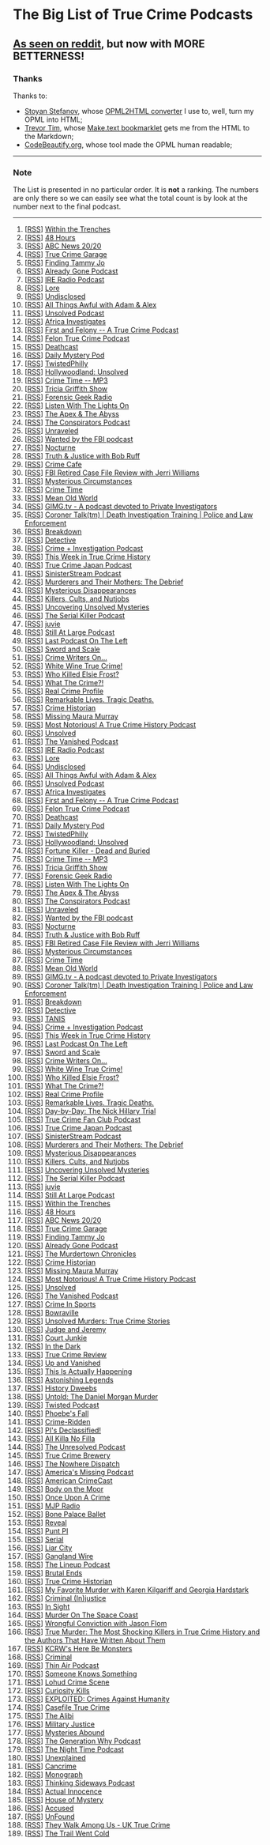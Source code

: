 # The Big List of True Crime Podcasts

## [As seen on reddit](https://www.reddit.com/r/podcasts/comments/53v2hp/the_big_list_of_true_crime_podcasts/), but now with MORE BETTERNESS!

### Thanks

Thanks to:

- [Stoyan Stefanov](http://www.phpied.com/bio/), whose [OPML2HTML converter](http://www.phpied.com/files/opml2html/opml2html.html) I use to, well,
turn my OPML into HTML;
- [Trevor Tim](http://trevorjim.com/), whose [Make.text 
bookmarklet](http://trevorjim.com/projects/make.text/) gets me from the HTML to the Markdown;
- [CodeBeautify.org](http://codebeautify.org/opmlviewer), whose tool made the OPML human readable;

---

### Note

The List is presented in no particular order. It is **not** a ranking. The numbers are only there so we can easily see what the total count is by look at the number next to the final podcast.

---

1.  \[[RSS][1]\] [Within the Trenches][2]
1.  \[[RSS][3]\] [48 Hours][4]
1.  \[[RSS][5]\] [ABC News 20/20][6]
1.  \[[RSS][7]\] [True Crime Garage][8]
1.  \[[RSS][9]\] [Finding Tammy Jo][10]
1.  \[[RSS][11]\] [Already Gone Podcast][12]
1.  \[[RSS][13]\] [IRE Radio Podcast][14]
1.  \[[RSS][15]\] [Lore][16]
1.  \[[RSS][17]\] [Undisclosed][18]
1.  \[[RSS][19]\] [All Things Awful with Adam & Alex][20]
1.  \[[RSS][21]\] [Unsolved Podcast][22]
1.  \[[RSS][23]\] [Africa Investigates][24]
1.  \[[RSS][25]\] [First and Felony -- A True Crime Podcast][26]
1.  \[[RSS][27]\] [Felon True Crime Podcast][28]
1.  \[[RSS][29]\] [Deathcast][30]
1.  \[[RSS][31]\] [Daily Mystery Pod][32]
1.  \[[RSS][33]\] [TwistedPhilly][34]
1.  \[[RSS][35]\] [Hollywoodland: Unsolved][36]
1.  \[[RSS][37]\] [Crime Time -- MP3][38]
1.  \[[RSS][39]\] [Tricia Griffith Show][40]
1.  \[[RSS][41]\] [Forensic Geek Radio][42]
1.  \[[RSS][43]\] [Listen With The Lights On][44]
1.  \[[RSS][45]\] [The Apex & The Abyss][46]
1.  \[[RSS][47]\] [The Conspirators Podcast][48]
1.  \[[RSS][49]\] [Unraveled][50]
1.  \[[RSS][51]\] [Wanted by the FBI podcast][52]
1.  \[[RSS][53]\] [Nocturne][54]
1.  \[[RSS][55]\] [Truth & Justice with Bob Ruff][56]
1.  \[[RSS][57]\] [Crime Cafe][58]
1.  \[[RSS][59]\] [FBI Retired Case File Review with Jerri Williams][60]
1.  \[[RSS][61]\] [Mysterious Circumstances][62]
1.  \[[RSS][63]\] [Crime Time][64]
1.  \[[RSS][65]\] [Mean Old World][66]
1.  \[[RSS][67]\] [GIMG.tv - A podcast devoted to Private Investigators][68]
1.  \[[RSS][69]\] [Coroner Talk(tm) | Death Investigation Training | Police and Law Enforcement][70]
1.  \[[RSS][71]\] [Breakdown][72]
1.  \[[RSS][73]\] [Detective][74]
1.  \[[RSS][75]\] [Crime + Investigation Podcast][76]
1.  \[[RSS][77]\] [This Week in True Crime History][78]
1.  \[[RSS][79]\] [True Crime Japan Podcast][80]
1.  \[[RSS][81]\] [SinisterStream Podcast][82]
1.  \[[RSS][83]\] [Murderers and Their Mothers: The Debrief][84]
1.  \[[RSS][85]\] [Mysterious Disappearances][86]
1.  \[[RSS][87]\] [Killers, Cults, and Nutjobs][88]
1.  \[[RSS][89]\] [Uncovering Unsolved Mysteries][90]
1.  \[[RSS][91]\] [The Serial Killer Podcast][92]
1.  \[[RSS][93]\] [juvie][94]
1.  \[[RSS][95]\] [Still At Large Podcast][96]
1.  \[[RSS][97]\] [Last Podcast On The Left][98]
1.  \[[RSS][99]\] [Sword and Scale][100]
1.  \[[RSS][101]\] [Crime Writers On...][102]
1.  \[[RSS][103]\] [White Wine True Crime!][104]
1.  \[[RSS][105]\] [Who Killed Elsie Frost?][106]
1.  \[[RSS][107]\] [What The Crime?!][108]
1.  \[[RSS][109]\] [Real Crime Profile][110]
1.  \[[RSS][111]\] [Remarkable Lives. Tragic Deaths.][112]
1.  \[[RSS][113]\] [Crime Historian][114]
1.  \[[RSS][115]\] [Missing Maura Murray][116]
1.  \[[RSS][117]\] [Most Notorious! A True Crime History Podcast][118]
1.  \[[RSS][119]\] [Unsolved][120]
1.  \[[RSS][121]\] [The Vanished Podcast][122]
1.   \[[RSS][1]\] [IRE Radio Podcast][2]
1.   \[[RSS][3]\] [Lore][4]
1.   \[[RSS][5]\] [Undisclosed][6]
1.   \[[RSS][7]\] [All Things Awful with Adam & Alex][8]
1.   \[[RSS][9]\] [Unsolved Podcast][10]
1.   \[[RSS][11]\] [Africa Investigates][12]
1.   \[[RSS][13]\] [First and Felony -- A True Crime Podcast][14]
1.   \[[RSS][15]\] [Felon True Crime Podcast][16]
1.   \[[RSS][17]\] [Deathcast][18]
1.   \[[RSS][19]\] [Daily Mystery Pod][20]
1.   \[[RSS][21]\] [TwistedPhilly][22]
1.   \[[RSS][23]\] [Hollywoodland: Unsolved][24]
1.   \[[RSS][25]\] [Fortune Killer - Dead and Buried][26]
1.   \[[RSS][27]\] [Crime Time -- MP3][28]
1.   \[[RSS][29]\] [Tricia Griffith Show][30]
1.   \[[RSS][31]\] [Forensic Geek Radio][32]
1.   \[[RSS][33]\] [Listen With The Lights On][34]
1.   \[[RSS][35]\] [The Apex & The Abyss][36]
1.   \[[RSS][37]\] [The Conspirators Podcast][38]
1.   \[[RSS][39]\] [Unraveled][40]
1.   \[[RSS][41]\] [Wanted by the FBI podcast][42]
1.   \[[RSS][43]\] [Nocturne][44]
1.   \[[RSS][45]\] [Truth & Justice with Bob Ruff][46]
1.   \[[RSS][47]\] [FBI Retired Case File Review with Jerri Williams][48]
1.   \[[RSS][49]\] [Mysterious Circumstances][50]
1.   \[[RSS][51]\] [Crime Time][52]
1.   \[[RSS][53]\] [Mean Old World][54]
1.   \[[RSS][55]\] [GIMG.tv - A podcast devoted to Private Investigators][56]
1.   \[[RSS][57]\] [Coroner Talk(tm) | Death Investigation Training | Police and Law Enforcement][58]
1.   \[[RSS][59]\] [Breakdown][60]
1.   \[[RSS][61]\] [Detective][62]
1.   \[[RSS][63]\] [TANIS][64]
1.   \[[RSS][65]\] [Crime + Investigation Podcast][66]
1.   \[[RSS][67]\] [This Week in True Crime History][68]
1.   \[[RSS][69]\] [Last Podcast On The Left][70]
1.   \[[RSS][71]\] [Sword and Scale][72]
1.   \[[RSS][73]\] [Crime Writers On...][74]
1.   \[[RSS][75]\] [White Wine True Crime!][76]
1.   \[[RSS][77]\] [Who Killed Elsie Frost?][78]
1.   \[[RSS][79]\] [What The Crime?!][80]
1.   \[[RSS][81]\] [Real Crime Profile][82]
1.   \[[RSS][83]\] [Remarkable Lives. Tragic Deaths.][84]
1.   \[[RSS][85]\] [Day-by-Day: The Nick Hillary Trial][86]
1.   \[[RSS][87]\] [True Crime Fan Club Podcast][88]
1.   \[[RSS][89]\] [True Crime Japan Podcast][90]
1.   \[[RSS][91]\] [SinisterStream Podcast][92]
1.   \[[RSS][93]\] [Murderers and Their Mothers: The Debrief][94]
1.   \[[RSS][95]\] [Mysterious Disappearances][96]
1.   \[[RSS][97]\] [Killers, Cults, and Nutjobs][98]
1.   \[[RSS][99]\] [Uncovering Unsolved Mysteries][100]
1.   \[[RSS][101]\] [The Serial Killer Podcast][102]
1.   \[[RSS][103]\] [juvie][104]
1.   \[[RSS][105]\] [Still At Large Podcast][106]
1.   \[[RSS][107]\] [Within the Trenches][108]
1.   \[[RSS][109]\] [48 Hours][110]
1.   \[[RSS][111]\] [ABC News 20/20][112]
1.   \[[RSS][113]\] [True Crime Garage][114]
1.   \[[RSS][115]\] [Finding Tammy Jo][116]
1.   \[[RSS][117]\] [Already Gone Podcast][118]
1.   \[[RSS][119]\] [The Murdertown Chronicles][120]
1.   \[[RSS][121]\] [Crime Historian][122]
1.   \[[RSS][123]\] [Missing Maura Murray][124]
1.   \[[RSS][125]\] [Most Notorious! A True Crime History Podcast][126]
1.   \[[RSS][127]\] [Unsolved][128]
1.   \[[RSS][129]\] [The Vanished Podcast][130]
1.   \[[RSS][131]\] [Crime In Sports][132]
1.   \[[RSS][133]\] [Bowraville][134]
1.   \[[RSS][135]\] [Unsolved Murders: True Crime Stories][84]
1.   \[[RSS][136]\] [Judge and Jeremy][137]
1.   \[[RSS][138]\] [Court Junkie][139]
1.   \[[RSS][140]\] [In the Dark][141]
1.   \[[RSS][142]\] [True Crime Review][143]
1.   \[[RSS][144]\] [Up and Vanished][145]
1.   \[[RSS][146]\] [This Is Actually Happening][147]
1.   \[[RSS][148]\] [Astonishing Legends][149]
1.   \[[RSS][150]\] [History Dweebs][151]
1.   \[[RSS][152]\] [Untold: The Daniel Morgan Murder][153]
1.   \[[RSS][154]\] [Twisted Podcast][155]
1.   \[[RSS][156]\] [Phoebe's Fall][157]
1.   \[[RSS][158]\] [Crime-Ridden][159]
1.   \[[RSS][160]\] [PI's Declassified!][161]
1.   \[[RSS][162]\] [All Killa No Filla][163]
1.   \[[RSS][164]\] [The Unresolved Podcast][165]
1.   \[[RSS][166]\] [True Crime Brewery][167]
1.   \[[RSS][168]\] [The Nowhere Dispatch][169]
1.   \[[RSS][170]\] [America's Missing Podcast][171]
1.   \[[RSS][172]\] [American CrimeCast][173]
1.   \[[RSS][174]\] [Body on the Moor][175]
1.   \[[RSS][176]\] [Once Upon A Crime][177]
1.   \[[RSS][178]\] [MJP Radio][179]
1.   \[[RSS][180]\] [Bone Palace Ballet][181]
1.   \[[RSS][182]\] [Reveal][183]
1.   \[[RSS][184]\] [Punt PI][185]
1.   \[[RSS][186]\] [Serial][187]
1.   \[[RSS][188]\] [Liar City][189]
1.   \[[RSS][190]\] [Gangland Wire][191]
1.   \[[RSS][192]\] [The Lineup Podcast][193]
1.   \[[RSS][194]\] [Brutal Ends][195]
1.   \[[RSS][196]\] [True Crime Historian][197]
1.   \[[RSS][198]\] [My Favorite Murder with Karen Kilgariff and Georgia Hardstark][199]
1.   \[[RSS][200]\] [Criminal (In)justice][201]
1.   \[[RSS][202]\] [In Sight][203]
1.   \[[RSS][204]\] [Murder On The Space Coast][205]
1.   \[[RSS][206]\] [Wrongful Conviction with Jason Flom][207]
1.   \[[RSS][208]\] [True Murder: The Most Shocking Killers in True Crime History and the Authors That Have Written About Them][209]
1.   \[[RSS][210]\] [KCRW's Here Be Monsters][211]
1.   \[[RSS][212]\] [Criminal][213]
1.   \[[RSS][214]\] [Thin Air Podcast][215]
1.   \[[RSS][216]\] [Someone Knows Something][217]
1.   \[[RSS][218]\] [Lohud Crime Scene][219]
1.   \[[RSS][220]\] [Curiosity Kills][221]
1.   \[[RSS][222]\] [EXPLOITED: Crimes Against Humanity][223]
1.   \[[RSS][224]\] [Casefile True Crime][225]
1.   \[[RSS][226]\] [The Alibi][227]
1.   \[[RSS][228]\] [Military Justice][229]
1.   \[[RSS][230]\] [Mysteries Abound][231]
1.   \[[RSS][232]\] [The Generation Why Podcast][233]
1.   \[[RSS][234]\] [The Night Time Podcast][235]
1.   \[[RSS][236]\] [Unexplained][237]
1.   \[[RSS][238]\] [Cancrime][239]
1.   \[[RSS][240]\] [Monograph][241]
1.   \[[RSS][242]\] [Thinking Sideways Podcast][243]
1.   \[[RSS][244]\] [Actual Innocence][245]
1.   \[[RSS][246]\] [House of Mystery][247]
1.   \[[RSS][248]\] [Accused][249]
1.   \[[RSS][250]\] [UnFound][251]
1.   \[[RSS][252]\] [They Walk Among Us - UK True Crime][253]
1.   \[[RSS][254]\] [The Trail Went Cold][255]
    
[1]: http://www.thejabberlog.com/category/within-the-trenches/feed/
[2]: http://www.thejabberlog.com/category/within-the-trenches/
[3]: https://api.radio.com/v2/podcast/rss/1222?format=MP3_128K
[4]: http://radio.com/audio
[5]: http://abcnews.go.com/xmldata/xmlpodcast?id=30146791
[6]: http://www.abcnewspodcasts.com/
[7]: http://truecrimegarage.podbean.com/feed/
[8]: http://truecrimegarage.podbean.com/
[9]: http://feeds.soundcloud.com/users/soundcloud:users:217526025/sounds.rss
[10]: http://www.findingtammyjo.com/
[11]: http://alreadygonepodcast.libsyn.com/rss
[12]: https://audioboom.com/channel/already-gone-podcast
[13]: http://feeds.feedburner.com/ire-nicar
[14]: http://www.ire.org/
[15]: http://lorepodcast.libsyn.com/rss
[16]: http://www.lorepodcast.com/
[17]: https://audioboom.com/channels/3709182.rss
[18]: https://audioboom.com/channel/undisclosed
[19]: http://allthingsawful.libsyn.com/rss
[20]: http://allthingsawful.libsyn.com/podcast
[21]: http://unsolvedpodcast.libsyn.com/rss
[22]: http://www.unsolvedpodcast.com/
[23]: http://iono.fm/rss/chan/2553
[24]: http://iono.fm/channel/2553
[25]: http://feeds.feedburner.com/ffpod/seGU
[26]: https://ffpod.net/
[27]: https://audioboom.com/channels/4835137.rss
[28]: https://audioboom.com/channel/felontruecrime
[29]: http://feeds.feedburner.com/deathcastpodcast
[30]: https://audioboom.com/channel/deathcast
[31]: http://UnresolvedMysteries.podbean.com/feed/
[32]: http://dailymysteriespod.podbean.com/
[33]: http://twistedphilly.com/feed/podcast/
[34]: http://twistedphilly.com/
[35]: http://feeds.soundcloud.com/users/soundcloud:users:255148939/sounds.rss
[36]: http://hollywoodlandpod.weebly.com/
[37]: http://thelip.tv/feed/httpthelip-tvcrime-timeaudio2/
[38]: http://thelip.tv/show/crime-time/
[39]: http://www.spreaker.com/user/7039907/episodes/feed
[40]: http://www.spreaker.com/user/triciag
[41]: http://forensicgeekradio.libsyn.com/rss
[42]: http://www.forensicgeek.science/
[43]: http://feeds.podtrac.com/n9rCoi_mvT2f
[44]: http://wamcpodcasts.org/
[45]: https://audioboom.com/channels/4746893.rss
[46]: https://audioboom.com/channel/apexandabyss
[47]: http://www.theconspiratorspodcast.com/feed/podcast/
[48]: http://www.theconspiratorspodcast.com/
[49]: http://www.unraveledpod.com/feed/podcast/
[50]: http://www.unraveledpod.com/
[51]: https://www.fbi.gov/news/podcasts/wanted/archive/itunes.xml
[52]: https://www.fbi.gov/feeds/wanted-by-the-fbi-podcast
[53]: http://www.nocturnepodcast.org/feed/podcast/
[54]: http://www.nocturnepodcast.org/
[55]: https://audioboom.com/channels/4384694.rss
[56]: https://audioboom.com/channel/the-serial-dynasty
[57]: http://feeds.soundcloud.com/users/soundcloud:users:167846447/sounds.rss
[58]: http://www.debbimack.com/
[59]: http://jerriwilliams.com/feed/podcast/
[60]: http://jerriwilliams.com/
[61]: http://www.buzzsprout.com/60143.rss
[62]: http://mysteriouscircumstances.buzzsprout.com/
[63]: http://www.blogtalkradio.com/crimetimeradio/podcast
[64]: http://www.blogtalkradio.com/crimetimeradio
[65]: http://www.meanoldworld.com/meanoldworldeps?format=RSS
[66]: http://www.meanoldworld.com/meanoldworldeps/
[67]: http://feeds.feedburner.com/Gimgnetwork
[68]: http://gimg.tv/
[69]: http://coronertalk.com/feed/podcast
[70]: http://coronertalk.com/
[71]: http://feeds.feedburner.com/BreakdownPodcast
[72]: http://ajcbreakdown.com/
[73]: http://netstorage.discovery.com/id/podcasts/2015/DetectivePodcast.xml
[74]: http://www.investigationdiscovery.com/
[75]: http://crimeandinvestigation.podbean.com/feed/
[76]: http://crimeandinvestigation.podbean.com/
[77]: http://thisweekintruecrime.libsyn.com/rss
[78]: http://www.facebook.com/groups/thisweekintruecrime
[79]: http://feeds.soundcloud.com/users/soundcloud:users:221945739/sounds.rss
[80]: http://www.southerndojo.com/truecrimejapan
[81]: http://feeds.soundcloud.com/users/soundcloud:users:225547925/sounds.rss
[82]: http://www.sinisterstream.com/
[83]: http://rss.acast.com/murderersandtheirmothers
[84]: http://www.cbsreality.co.uk/
[85]: http://feeds.feedburner.com/MysteriousDisappearances
[86]: http://lancasterpodcaststudio.com/
[87]: http://www.podcastgarden.com/podcast/podcast-rss.php?id=9371
[88]: http://www.podcastgarden.com/podcast/killers
[89]: http://feeds.soundcloud.com/users/soundcloud:users:233937588/sounds.rss
[90]: http://soundcloud.com/josh-cannon-361965896
[91]: http://theserialkillerpodcast.libsyn.com/rss
[92]: http://theserialkillerpodcast.libsyn.com/podcast
[93]: http://juviepodcast.com/feed/podcast/
[94]: http://juviepodcast.com/
[95]: http://feeds.soundcloud.com/users/soundcloud:users:220858927/sounds.rss
[96]: http://soundcloud.com/still-at-large-podcast
[97]: http://feeds.feedburner.com/TheLastPodcastOnTheLeft
[98]: http://soundcloud.com/lastpodcastontheleft
[99]: http://feeds.podtrac.com/BsmnaLUsrvIG
[100]: https://art19.com/shows/sword-and-scale
[101]: http://feeds.feedburner.com/crimewritersonserial
[102]: https://art19.com/shows/crime-writers-on
[103]: http://whitewinetruecrime.com/feed/podcast/
[104]: http://whitewinetruecrime.com/
[105]: http://www.bbc.co.uk/programmes/p02vn2mt/episodes/downloads.rss
[106]: http://www.bbc.co.uk/programmes/p02vn2mt
[107]: http://feeds.feedburner.com/WhatTheCrime
[108]: http://www.crimefeed.com/
[109]: http://rss.art19.com/real-crime-profile
[110]: https://art19.com/shows/real-crime-profile
[111]: http://feeds.soundcloud.com/users/soundcloud:users:242596778/sounds.rss
[112]: http://www.parcast.com/
[113]: http://feeds.soundcloud.com/users/soundcloud:users:252018984/sounds.rss
[114]: http://crimehistorian.com/
[115]: http://missingmauramurray.podomatic.com/rss2.xml
[116]: http://missingmauramurray.podomatic.com/
[117]: https://audioboom.com/channels/4749136.rss
[118]: https://audioboom.com/channel/most-notorious
[119]: https://audioboom.com/channels/4655198.rss
[120]: https://audioboom.com/channel/unsolved
[121]: http://thevanishedpodcast.libsyn.com/rss
[122]: http://thevanishedpodcast.com/
[123]: https://audioboom.com/channels/4662186.rss
[124]: https://audioboom.com/channel/crime-in-sports
[125]: http://feeds.soundcloud.com/users/soundcloud:users:180328128/sounds.rss
[126]: http://www.theaustralian.com.au/bowraville
[127]: http://feeds.soundcloud.com/users/soundcloud:users:224506341/sounds.rss
[128]: http://judgeandjeremy.libsyn.com/rss
[129]: http://www.judgeandjeremy.com/
[130]: http://courtjunkie.libsyn.com/rss
[131]: http://courtjunkie.com/
[132]: http://feeds.publicradio.org/public_feeds/in-the-dark/itunes/rss
[133]: http://www.apmreports.org/in-the-dark
[134]: http://truecrimereview.net/feed/podcast
[135]: http://truecrimereview.net/
[136]: https://audioboom.com/channels/4811953.rss
[137]: https://audioboom.com/channel/up-and-vanished
[138]: http://feeds.misfitrad.io/happening
[139]: http://misfitrad.io/happening
[140]: https://audioboom.com/channels/4322549.rss
[141]: https://audioboom.com/channel/astonishing-legends
[142]: http://timtscott.libsyn.com/rss
[143]: http://timtscott.libsyn.com/podcast
[144]: http://trailwentcold.the-back-row.com/feed/podcast/
[145]: http://trailwentcold.the-back-row.com/
[146]: http://rss.acast.com/untoldmurder
[147]: http://www.untoldmurder.com/
[148]: http://twistedpodcast.libsyn.com/rss
[149]: http://twistedpodcast.com/
[150]: https://www.whooshkaa.com/rss/podcast/id/1250
[151]: http://www.theage.com.au/interactive/2016/phoebesfall/
[152]: http://www.crime-ridden.com/feed/podcast/crime-ridden
[153]: http://www.crime-ridden.com/
[154]: https://www.voiceamerica.com/rss/itunes/1748
[155]: https://www.voiceamerica.com/show/1748/pis-declassified
[156]: http://allkillanofilla.podomatic.com/rss2.xml
[157]: http://allkillanofilla.podomatic.com/
[158]: http://feeds.soundcloud.com/users/soundcloud:users:179182212/sounds.rss
[159]: http://theunresolvedpodcast.com/
[160]: http://tiegrabber.com/index.php/feed/podcast/
[161]: http://www.tiegrabber.com/truecrimebrewery/
[162]: http://feeds.soundcloud.com/users/soundcloud:users:215204471/sounds.rss
[163]: http://nowhere-dispatch.com/
[164]: http://americasmissingpodcast.libsyn.com/rss
[165]: http://americasmissingpodcast.libsyn.com/podcast
[166]: https://audioboom.com/channels/4832195.rss
[167]: https://audioboom.com/channel/american-crimecast
[168]: http://www.bbc.co.uk/programmes/p03wy14r/episodes/downloads.rss
[169]: http://www.bbc.co.uk/programmes/p03wy14r
[170]: http://onceuponacrime.libsyn.com/rss
[171]: http://onceuponacrime.libsyn.com/podcast
[172]: http://feeds.soundcloud.com/users/soundcloud:users:110781649/sounds.rss
[173]: http://www.medilljusticeproject.org/
[174]: http://bonepalaceballet.podbean.com/feed/
[175]: http://bonepalaceballet.podbean.com/
[176]: http://feeds.revealradio.org/revealpodcast
[177]: http://www.revealnews.org/
[178]: http://www.bbc.co.uk/programmes/b00krfns/episodes/downloads.rss
[179]: http://www.bbc.co.uk/programmes/b00krfns
[180]: http://feeds.serialpodcast.org/serialpodcast
[181]: https://serialpodcast.org/
[182]: http://liarcity.libsyn.com/rss
[183]: http://www.liarcity.com/
[1]: http://feeds.feedburner.com/ire-nicar
[2]: http://www.ire.org/
[3]: http://lorepodcast.libsyn.com/rss
[4]: http://www.lorepodcast.com/
[5]: https://audioboom.com/channels/3709182.rss
[6]: https://audioboom.com/channel/undisclosed
[7]: http://allthingsawful.libsyn.com/rss
[8]: http://allthingsawful.libsyn.com/podcast
[9]: http://unsolvedpodcast.libsyn.com/rss
[10]: http://www.unsolvedpodcast.com/
[11]: http://iono.fm/rss/chan/2553
[12]: http://iono.fm/channel/2553
[13]: http://feeds.feedburner.com/ffpod/seGU
[14]: https://ffpod.net/
[15]: https://audioboom.com/channels/4835137.rss
[16]: https://audioboom.com/channel/felontruecrime
[17]: http://feeds.feedburner.com/deathcastpodcast
[18]: https://audioboom.com/channel/deathcast
[19]: http://UnresolvedMysteries.podbean.com/feed/
[20]: http://dailymysteriespod.podbean.com/
[21]: http://twistedphilly.com/feed/podcast/
[22]: http://twistedphilly.com/
[23]: http://feeds.soundcloud.com/users/soundcloud:users:255148939/sounds.rss
[24]: http://www.hollywoodlandpod.com/
[25]: http://www.deadandburiedpodcast.com/fortune-killer?format=rss
[26]: http://www.deadandburiedpodcast.com/fortune-killer/
[27]: http://thelip.tv/feed/httpthelip-tvcrime-timeaudio2/
[28]: http://thelip.tv/show/crime-time/
[29]: http://www.spreaker.com/user/7039907/episodes/feed
[30]: http://www.spreaker.com/user/triciag
[31]: http://forensicgeekradio.libsyn.com/rss
[32]: http://www.forensicgeek.science/
[33]: http://feeds.podtrac.com/n9rCoi_mvT2f
[34]: http://wamcpodcasts.org/
[35]: https://audioboom.com/channels/4746893.rss
[36]: https://audioboom.com/channel/apexandabyss
[37]: http://www.theconspiratorspodcast.com/feed/podcast/
[38]: http://www.theconspiratorspodcast.com/
[39]: http://www.unraveledpod.com/feed/podcast/
[40]: http://www.unraveledpod.com/
[41]: https://www.fbi.gov/news/podcasts/wanted/archive/itunes.xml
[42]: https://www.fbi.gov/feeds/wanted-by-the-fbi-podcast
[43]: http://www.nocturnepodcast.org/feed/podcast/
[44]: http://www.nocturnepodcast.org/
[45]: https://audioboom.com/channels/4384694.rss
[46]: https://audioboom.com/channel/the-serial-dynasty
[47]: http://jerriwilliams.com/feed/podcast/
[48]: http://jerriwilliams.com/
[49]: http://www.buzzsprout.com/60143.rss
[50]: http://mysteriouscircumstances.buzzsprout.com/
[51]: http://www.blogtalkradio.com/crimetimeradio/podcast
[52]: http://www.blogtalkradio.com/crimetimeradio
[53]: http://www.meanoldworld.com/meanoldworldeps?format=RSS
[54]: http://www.meanoldworld.com/meanoldworldeps/
[55]: http://feeds.feedburner.com/Gimgnetwork
[56]: http://gimg.tv/
[57]: http://coronertalk.com/feed/podcast
[58]: http://coronertalk.com/
[59]: http://feeds.feedburner.com/BreakdownPodcast
[60]: http://ajcbreakdown.com/
[61]: http://netstorage.discovery.com/id/podcasts/2015/DetectivePodcast.xml
[62]: http://www.investigationdiscovery.com/
[63]: http://tanis.libsyn.com/rss
[64]: http://tanispodcast.com/
[65]: http://crimeandinvestigation.podbean.com/feed/
[66]: http://crimeandinvestigation.podbean.com/
[67]: http://thisweekintruecrime.libsyn.com/rss
[68]: http://www.facebook.com/groups/thisweekintruecrime
[69]: http://feeds.feedburner.com/TheLastPodcastOnTheLeft
[70]: http://soundcloud.com/lastpodcastontheleft
[71]: http://feeds.podtrac.com/BsmnaLUsrvIG
[72]: https://art19.com/shows/sword-and-scale
[73]: http://feeds.feedburner.com/crimewritersonserial
[74]: https://art19.com/shows/crime-writers-on
[75]: http://whitewinetruecrime.com/feed/podcast/
[76]: http://whitewinetruecrime.com/
[77]: http://www.bbc.co.uk/programmes/p02vn2mt/episodes/downloads.rss
[78]: http://www.bbc.co.uk/programmes/p02vn2mt
[79]: http://feeds.feedburner.com/WhatTheCrime
[80]: http://www.crimefeed.com/
[81]: http://rss.art19.com/real-crime-profile
[82]: https://art19.com/shows/real-crime-profile
[83]: http://feeds.soundcloud.com/users/soundcloud:users:242596778/sounds.rss
[84]: http://www.parcast.com/
[85]: http://www.northcountrypublicradio.org/hillarytrialRSSPodcast.php
[86]: http://www.northcountrypublicradio.org/
[87]: http://feeds.soundcloud.com/users/soundcloud:users:262097706/sounds.rss
[88]: http://soundcloud.com/user-844868710
[89]: http://feeds.soundcloud.com/users/soundcloud:users:221945739/sounds.rss
[90]: http://www.southerndojo.com/truecrimejapan
[91]: http://feeds.soundcloud.com/users/soundcloud:users:225547925/sounds.rss
[92]: http://www.sinisterstream.com/
[93]: http://rss.acast.com/murderersandtheirmothers
[94]: http://www.cbsreality.co.uk/
[95]: http://feeds.feedburner.com/MysteriousDisappearances
[96]: http://lancasterpodcaststudio.com/
[97]: http://www.podcastgarden.com/podcast/podcast-rss.php?id=9371
[98]: http://www.podcastgarden.com/podcast/killers
[99]: http://feeds.soundcloud.com/users/soundcloud:users:233937588/sounds.rss
[100]: http://soundcloud.com/josh-cannon-361965896
[101]: http://theserialkillerpodcast.libsyn.com/rss
[102]: http://theserialkillerpodcast.libsyn.com/podcast
[103]: http://juviepodcast.com/feed/podcast/
[104]: http://juviepodcast.com/
[105]: http://feeds.soundcloud.com/users/soundcloud:users:220858927/sounds.rss
[106]: http://soundcloud.com/still-at-large-podcast
[107]: http://www.thejabberlog.com/category/within-the-trenches/feed/
[108]: http://www.thejabberlog.com/category/within-the-trenches/
[109]: https://api.radio.com/v2/podcast/rss/1222?format=MP3_128K
[110]: http://radio.com/audio
[111]: http://abcnews.go.com/xmldata/xmlpodcast?id=30146791
[112]: http://www.abcnewspodcasts.com/
[113]: http://truecrimegarage.podbean.com/feed/
[114]: http://truecrimegarage.podbean.com/
[115]: http://feeds.soundcloud.com/users/soundcloud:users:217526025/sounds.rss
[116]: http://www.findingtammyjo.com/
[117]: http://alreadygonepodcast.libsyn.com/rss
[118]: https://audioboom.com/channel/already-gone-podcast
[119]: http://feeds.feedburner.com/murdertown
[120]: http://remaking.murdertown.us/
[121]: http://feeds.soundcloud.com/users/soundcloud:users:252018984/sounds.rss
[122]: http://crimehistorian.com/
[123]: https://audioboom.com/channels/4842113.rss
[124]: https://audioboom.com/channel/missing-maura-murray
[125]: https://audioboom.com/channels/4749136.rss
[126]: https://audioboom.com/channel/most-notorious
[127]: https://audioboom.com/channels/4655198.rss
[128]: https://audioboom.com/channel/unsolved
[129]: http://thevanishedpodcast.libsyn.com/rss
[130]: http://thevanishedpodcast.com/
[131]: https://audioboom.com/channels/4662186.rss
[132]: https://audioboom.com/channel/crime-in-sports
[133]: https://www.whooshkaa.com/rss/podcast/id/1117
[134]: https://www.whooshkaa.com/shows/bowraville
[135]: http://feeds.soundcloud.com/users/soundcloud:users:224506341/sounds.rss
[136]: http://judgeandjeremy.libsyn.com/rss
[137]: http://www.judgeandjeremy.com/
[138]: http://courtjunkie.libsyn.com/rss
[139]: http://courtjunkie.com/
[140]: http://feeds.publicradio.org/public_feeds/in-the-dark/itunes/rss
[141]: http://www.apmreports.org/in-the-dark
[142]: http://truecrimereview.net/feed/podcast
[143]: http://truecrimereview.net/
[144]: https://audioboom.com/channels/4811953.rss
[145]: https://audioboom.com/channel/up-and-vanished
[146]: http://feeds.misfitrad.io/happening
[147]: http://misfitrad.io/happening
[148]: https://audioboom.com/channels/4322549.rss
[149]: https://audioboom.com/channel/astonishing-legends
[150]: http://timtscott.libsyn.com/rss
[151]: http://timtscott.libsyn.com/podcast
[152]: http://rss.acast.com/untoldmurder
[153]: http://www.untoldmurder.com/
[154]: http://twistedpodcast.libsyn.com/rss
[155]: http://twistedpodcast.com/
[156]: https://www.whooshkaa.com/rss/podcast/id/1250
[157]: http://www.theage.com.au/interactive/2016/phoebesfall/
[158]: http://www.crime-ridden.com/feed/podcast/crime-ridden
[159]: http://www.crime-ridden.com/
[160]: https://www.voiceamerica.com/rss/itunes/1748
[161]: https://www.voiceamerica.com/show/1748/pis-declassified
[162]: http://allkillanofilla.podomatic.com/rss2.xml
[163]: http://allkillanofilla.podomatic.com/
[164]: http://feeds.soundcloud.com/users/soundcloud:users:179182212/sounds.rss
[165]: http://theunresolvedpodcast.com/
[166]: http://tiegrabber.com/index.php/feed/podcast/
[167]: http://www.tiegrabber.com/truecrimebrewery/
[168]: http://feeds.soundcloud.com/users/soundcloud:users:215204471/sounds.rss
[169]: http://nowhere-dispatch.com/
[170]: http://americasmissingpodcast.libsyn.com/rss
[171]: http://americasmissingpodcast.libsyn.com/podcast
[172]: https://audioboom.com/channels/4832195.rss
[173]: https://audioboom.com/channel/american-crimecast
[174]: http://www.bbc.co.uk/programmes/p03wy14r/episodes/downloads.rss
[175]: http://www.bbc.co.uk/programmes/p03wy14r
[176]: http://onceuponacrime.libsyn.com/rss
[177]: http://onceuponacrime.libsyn.com/podcast
[178]: http://feeds.soundcloud.com/users/soundcloud:users:110781649/sounds.rss
[179]: http://www.medilljusticeproject.org/
[180]: http://bonepalaceballet.podbean.com/feed/
[181]: http://bonepalaceballet.podbean.com/
[182]: http://feeds.revealradio.org/revealpodcast
[183]: http://www.revealnews.org/
[184]: http://www.bbc.co.uk/programmes/b00krfns/episodes/downloads.rss
[185]: http://www.bbc.co.uk/programmes/b00krfns
[186]: http://feeds.serialpodcast.org/serialpodcast
[187]: https://serialpodcast.org/
[188]: http://liarcity.libsyn.com/rss
[189]: http://www.liarcity.com/
[190]: http://ganglandwire.com/feed/podcast/
[191]: http://ganglandwire.com/
[192]: http://www.the-line-up.com/feed/podcast/
[193]: http://www.the-line-up.com/
[194]: http://feeds.soundcloud.com/users/soundcloud:users:190761422/sounds.rss
[195]: http://www.brutalends.com/
[196]: https://audioboom.com/channels/4639802.rss
[197]: https://audioboom.com/channel/true-crime-historian
[198]: http://rss.art19.com/my-favorite-murder-with-karen-kilgariff-and-georgia-hardstark
[199]: http://www.feralaudio.com/show/my-favorite-murder/
[200]: http://criminalinjustice.libsyn.com/rss
[201]: http://criminalinjusticepodcast.com/
[202]: http://insightpod.libsyn.com/rss
[203]: https://audioboom.com/channel/in-sight
[204]: http://feeds.soundcloud.com/users/soundcloud:users:241577479/sounds.rss
[205]: http://soundcloud.com/user-147270269
[206]: http://feeds.castfire.com/itunes:2qkaz/ALL/revolver-podcasts/wrongful-conviction-with-jason-flom/s:it_PlfSq/
[207]: http://www.revolverpodcasts.com/wrongful-conviction-with-jason-flom
[208]: http://www.blogtalkradio.com/dan-zupansky1/podcast
[209]: http://www.blogtalkradio.com/dan-zupansky1
[210]: http://feeds.feedburner.com/herebemonsterspodcast/
[211]: http://www.kcrw.com/news-culture/shows/here-be-monsters
[212]: http://feeds.feedburner.com/CriminalShow
[213]: http://thisiscriminal.com/
[214]: http://feeds.soundcloud.com/users/soundcloud:users:195872493/sounds.rss
[215]: http://www.thinairpodcast.com/
[216]: http://www.cbc.ca/podcasting/includes/sks.xml
[217]: http://www.cbc.ca/podcasting
[218]: http://feeds.soundcloud.com/users/soundcloud:users:210839865/sounds.rss
[219]: http://soundcloud.com/lohud-crime-scene
[220]: http://curiositykillspodcast.com/category/true-crime/feed/
[221]: https://curiositykillspodcast.com/
[222]: http://www.voiceamerica.com/rss/itunes/2560
[223]: https://www.voiceamerica.com/show/2560/exploited-crimes-against-humanity
[224]: http://casefile.libsyn.com/rss
[225]: http://www.casefilepodcast.com/
[226]: https://www.whooshkaa.com/rss/podcast/id/1185
[227]: https://www.whooshkaa.com/shows/the-alibi
[228]: https://audioboom.com/channels/4826442.rss
[229]: https://audioboom.com/channel/military-justice
[230]: http://recordings.talkshoe.com/rss21864.xml
[231]: http://www.talkshoe.com/talkshoe/web/tscmd/tc/21864
[232]: http://thegenerationwhypodcast.com/feed/category/podcast
[233]: http://thegenerationwhypodcast.com/
[234]: https://audioboom.com/channels/4748686.rss
[235]: https://audioboom.com/channel/the-night-time-podcast
[236]: http://rss.acast.com/unexplained
[237]: http://www.unexplainedpodcast.com/
[238]: http://www.cancrime.com/feed/podcast/
[239]: http://www.cancrime.com/
[240]: http://feeds.soundcloud.com/users/soundcloud:users:186639626/sounds.rss
[241]: http://taaron.xyz/
[242]: http://thinkingsidewayspodcast.libsyn.com/rss
[243]: http://thinkingsidewayspodcast.com/
[244]: https://audioboom.com/channels/4728027.rss
[245]: https://audioboom.com/channel/actualinnocence
[246]: http://houseofmysteryradio.podomatic.com/rss2.xml
[247]: http://houseofmysteryradio.podomatic.com/
[248]: http://feeds.soundcloud.com/users/soundcloud:users:234220545/sounds.rss
[249]: http://cincinnati.com/
[250]: http://unfoundpodcast.podomatic.com/rss2.xml
[251]: http://unfoundpodcast.podomatic.com/
[252]: http://theywalkamongus.libsyn.com/rss
[253]: http://theywalkamonguspodcast.com/
[254]: http://trailwentcold.the-back-row.com/feed/podcast/
[255]: http://trailwentcold.the-back-row.com/
